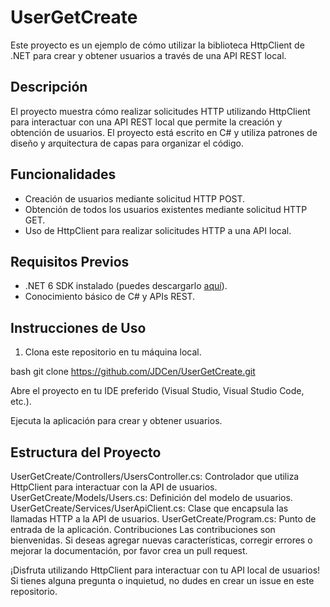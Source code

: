 # UserGetCreate

Este proyecto es un ejemplo de cómo utilizar la biblioteca HttpClient de .NET para crear y obtener usuarios a través de una API REST local.

## Descripción

El proyecto muestra cómo realizar solicitudes HTTP utilizando HttpClient para interactuar con una API REST local que permite la creación y obtención de usuarios. El proyecto está escrito en C# y utiliza patrones de diseño y arquitectura de capas para organizar el código.

## Funcionalidades

- Creación de usuarios mediante solicitud HTTP POST.
- Obtención de todos los usuarios existentes mediante solicitud HTTP GET.
- Uso de HttpClient para realizar solicitudes HTTP a una API local.

## Requisitos Previos

- .NET 6 SDK instalado (puedes descargarlo [aquí](https://dotnet.microsoft.com/download/dotnet/6.0)).
- Conocimiento básico de C# y APIs REST.

## Instrucciones de Uso

1. Clona este repositorio en tu máquina local.

bash
git clone https://github.com/JDCen/UserGetCreate.git

Abre el proyecto en tu IDE preferido (Visual Studio, Visual Studio Code, etc.).

Ejecuta la aplicación para crear y obtener usuarios.

## Estructura del Proyecto
UserGetCreate/Controllers/UsersController.cs: Controlador que utiliza HttpClient para interactuar con la API de usuarios.
UserGetCreate/Models/Users.cs: Definición del modelo de usuarios.
UserGetCreate/Services/UserApiClient.cs: Clase que encapsula las llamadas HTTP a la API de usuarios.
UserGetCreate/Program.cs: Punto de entrada de la aplicación.
Contribuciones
Las contribuciones son bienvenidas. Si deseas agregar nuevas características, corregir errores o mejorar la documentación, por favor crea un pull request.


¡Disfruta utilizando HttpClient para interactuar con tu API local de usuarios! Si tienes alguna pregunta o inquietud, no dudes en crear un issue en este repositorio.